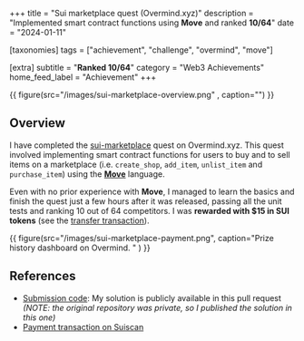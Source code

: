 +++
title = "Sui marketplace quest (Overmind.xyz)"
description = "Implemented smart contract functions using **Move** and ranked **10/64**"
date = "2024-01-11"

[taxonomies]
tags = ["achievement", "challenge", "overmind", "move"]

[extra]
subtitle = "**Ranked 10/64**"
category = "Web3 Achievements"
home_feed_label = "Achievement"
+++

{{ figure(src="/images/sui-marketplace-overview.png" , caption="") }}

## Overview
I have completed the [sui-marketplace](https://overmind.xyz/quests/sui-marketplace) quest on Overmind.xyz. This quest involved implementing smart contract functions for users to buy and to sell items on a marketplace (i.e. `create_shop`, `add_item`, `unlist_item` and `purchase_item`) using the **[Move](https://move-language.github.io/move/)** language.

Even with no prior experience with **Move**, I managed to learn the basics and finish the quest just a few hours after it was released, passing all the unit tests and ranking 10 out of 64 competitors. I was **rewarded with $15 in SUI tokens** (see the [transfer transaction](https://suiscan.xyz/mainnet/tx/F2nsk4bJiYC5N8Gq6oWzB1R9htp6suSjTYm32B6YnwmC)).

{{ figure(src="/images/sui-marketplace-payment.png", caption="Prize history dashboard on Overmind. " ) }}

## References
- [Submission code](https://github.com/vesla0x1/sui-marketplace/pull/1/files): My solution is publicly available in this pull request *(NOTE: the original repository was private, so I published the solution in this one)*
- [Payment transaction on Suiscan](https://suiscan.xyz/mainnet/tx/F2nsk4bJiYC5N8Gq6oWzB1R9htp6suSjTYm32B6YnwmC)